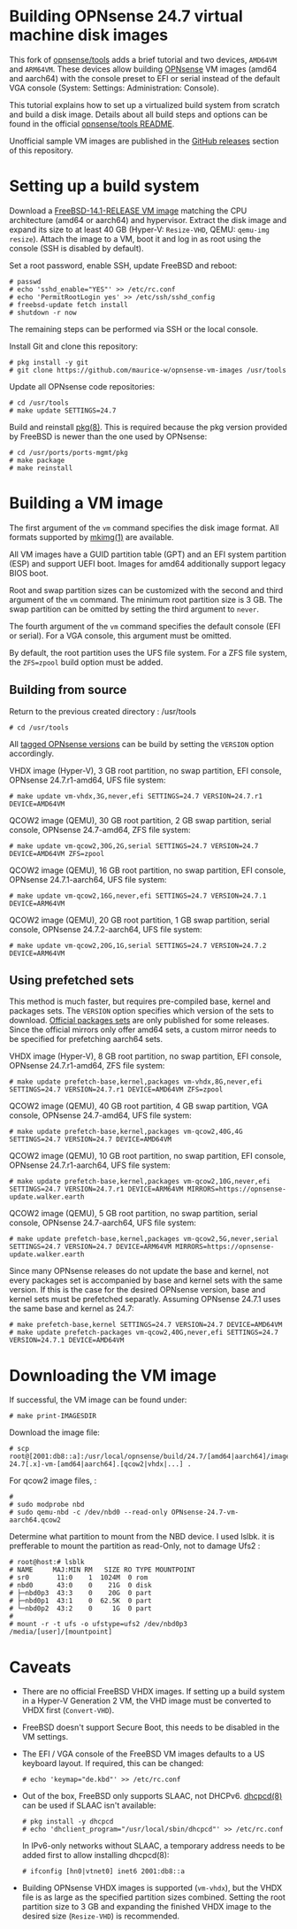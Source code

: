 Building OPNsense 24.7 virtual machine disk images
==================================================

This fork of [opnsense/tools](https://github.com/opnsense/tools) adds a brief tutorial and two devices, `AMD64VM` and `ARM64VM`.
These devices allow building [OPNsense](https://opnsense.org/) VM images (amd64 and aarch64) with the console preset to EFI or serial instead of the default VGA console (System: Settings: Administration: Console).

This tutorial explains how to set up a virtualized build system from scratch and build a disk image.
Details about all build steps and options can be found in the official [opnsense/tools README](https://github.com/opnsense/tools/blob/master/README.md).

Unofficial sample VM images are published in the [GitHub releases](https://github.com/maurice-w/opnsense-vm-images/releases) section of this repository.

Setting up a build system
=========================

Download a [FreeBSD-14.1-RELEASE VM image](https://download.freebsd.org/releases/VM-IMAGES/14.1-RELEASE/) matching the CPU architecture (amd64 or aarch64) and hypervisor.
Extract the disk image and expand its size to at least 40 GB (Hyper-V: `Resize-VHD`, QEMU: `qemu-img resize`).
Attach the image to a VM, boot it and log in as root using the console (SSH is disabled by default).

Set a root password, enable SSH, update FreeBSD and reboot:

    # passwd
    # echo 'sshd_enable="YES"' >> /etc/rc.conf
    # echo 'PermitRootLogin yes' >> /etc/ssh/sshd_config
    # freebsd-update fetch install
    # shutdown -r now

The remaining steps can be performed via SSH or the local console.

Install Git and clone this repository:

    # pkg install -y git
    # git clone https://github.com/maurice-w/opnsense-vm-images /usr/tools

Update all OPNsense code repositories:
    
    # cd /usr/tools
    # make update SETTINGS=24.7

Build and reinstall [pkg(8)](https://man.freebsd.org/cgi/man.cgi?query=pkg&sektion=8). This is required because the pkg version provided by FreeBSD is newer than the one used by OPNsense:

    # cd /usr/ports/ports-mgmt/pkg
    # make package
    # make reinstall

Building a VM image
===================

The first argument of the `vm` command specifies the disk image format. All formats supported by [mkimg(1)](https://man.freebsd.org/cgi/man.cgi?query=mkimg) are available.

All VM images have a GUID partition table (GPT) and an EFI system partition (ESP) and support UEFI boot. Images for amd64 additionally support legacy BIOS boot.

Root and swap partition sizes can be customized with the second and third argument of the `vm` command.
The minimum root partition size is 3 GB. The swap partition can be omitted by setting the third argument to `never`.

The fourth argument of the `vm` command specifies the default console (EFI or serial). For a VGA console, this argument must be omitted.

By default, the root partition uses the UFS file system. For a ZFS file system, the `ZFS=zpool` build option must be added.

Building from source
--------------------

Return to the previous created directory : /usr/tools

    # cd /usr/tools

All [tagged OPNsense versions](https://github.com/opnsense/core/tags) can be build by setting the `VERSION` option accordingly.

VHDX image (Hyper-V), 3 GB root partition, no swap partition, EFI console, OPNsense 24.7.r1-amd64, UFS file system:

    # make update vm-vhdx,3G,never,efi SETTINGS=24.7 VERSION=24.7.r1 DEVICE=AMD64VM

QCOW2 image (QEMU), 30 GB root partition, 2 GB swap partition, serial console, OPNsense 24.7-amd64, ZFS file system:

    # make update vm-qcow2,30G,2G,serial SETTINGS=24.7 VERSION=24.7 DEVICE=AMD64VM ZFS=zpool

QCOW2 image (QEMU), 16 GB root partition, no swap partition, EFI console, OPNsense 24.7.1-aarch64, UFS file system:

    # make update vm-qcow2,16G,never,efi SETTINGS=24.7 VERSION=24.7.1 DEVICE=ARM64VM

QCOW2 image (QEMU), 20 GB root partition, 1 GB swap partition, serial console, OPNsense 24.7.2-aarch64, UFS file system:

    # make update vm-qcow2,20G,1G,serial SETTINGS=24.7 VERSION=24.7.2 DEVICE=ARM64VM

Using prefetched sets
---------------------

This method is much faster, but requires pre-compiled base, kernel and packages sets. The `VERSION` option specifies which version of the sets to download.
[Official packages sets](https://pkg.opnsense.org/FreeBSD:14:amd64/24.7/sets/) are only published for some releases.
Since the official mirrors only offer amd64 sets, a custom mirror needs to be specified for prefetching aarch64 sets.

VHDX image (Hyper-V), 8 GB root partition, no swap partition, EFI console, OPNsense 24.7.r1-amd64, ZFS file system:

    # make update prefetch-base,kernel,packages vm-vhdx,8G,never,efi SETTINGS=24.7 VERSION=24.7.r1 DEVICE=AMD64VM ZFS=zpool

QCOW2 image (QEMU), 40 GB root partition, 4 GB swap partition, VGA console, OPNsense 24.7-amd64, UFS file system:

    # make update prefetch-base,kernel,packages vm-qcow2,40G,4G SETTINGS=24.7 VERSION=24.7 DEVICE=AMD64VM

QCOW2 image (QEMU), 10 GB root partition, no swap partition, EFI console, OPNsense 24.7.r1-aarch64, UFS file system:

    # make update prefetch-base,kernel,packages vm-qcow2,10G,never,efi SETTINGS=24.7 VERSION=24.7.r1 DEVICE=ARM64VM MIRRORS=https://opnsense-update.walker.earth

QCOW2 image (QEMU), 5 GB root partition, no swap partition, serial console, OPNsense 24.7-aarch64, UFS file system:

    # make update prefetch-base,kernel,packages vm-qcow2,5G,never,serial SETTINGS=24.7 VERSION=24.7 DEVICE=ARM64VM MIRRORS=https://opnsense-update.walker.earth

Since many OPNsense releases do not update the base and kernel, not every packages set is accompanied by base and kernel sets with the same version.
If this is the case for the desired OPNsense version, base and kernel sets must be prefetched separatly. Assuming OPNsense 24.7.1 uses the same base and kernel as 24.7:

    # make prefetch-base,kernel SETTINGS=24.7 VERSION=24.7 DEVICE=AMD64VM
    # make update prefetch-packages vm-qcow2,40G,never,efi SETTINGS=24.7 VERSION=24.7.1 DEVICE=AMD64VM

Downloading the VM image
========================

If successful, the VM image can be found under:

    # make print-IMAGESDIR

Download the image file:

    # scp root@[2001:db8::a]:/usr/local/opnsense/build/24.7/[amd64|aarch64]/images/OPNsense-24.7[.x]-vm-[amd64|aarch64].[qcow2|vhdx|...] .


For qcow2 image files, 
:

    # 
    # sudo modprobe nbd
    # sudo qemu-nbd -c /dev/nbd0 --read-only OPNsense-24.7-vm-aarch64.qcow2

Determine what partition to mount from the NBD device. I used lslbk. it is prefferable to mount the partition as read-Only, not to damage Ufs2
:

    # root@host:# lsblk 
    # NAME     MAJ:MIN RM   SIZE RO TYPE MOUNTPOINT
    # sr0       11:0    1  1024M  0 rom  
    # nbd0      43:0    0    21G  0 disk 
    # ├─nbd0p3  43:3    0    20G  0 part 
    # ├─nbd0p1  43:1    0  62.5K  0 part 
    # └─nbd0p2  43:2    0     1G  0 part
    # 
    # mount -r -t ufs -o ufstype=ufs2 /dev/nbd0p3 /media/[user]/[mountpoint]



Caveats
=======

- There are no official FreeBSD VHDX images. If setting up a build system in a Hyper-V Generation 2 VM, the VHD image must be converted to VHDX first (`Convert-VHD`).
- FreeBSD doesn't support Secure Boot, this needs to be disabled in the VM settings.
- The EFI / VGA console of the FreeBSD VM images defaults to a US keyboard layout. If required, this can be changed:

      # echo 'keymap="de.kbd"' >> /etc/rc.conf

- Out of the box, FreeBSD only supports SLAAC, not DHCPv6.
  [dhcpcd(8)](https://man.freebsd.org/cgi/man.cgi?query=dhcpcd) can be used if SLAAC isn't available:

      # pkg install -y dhcpcd
      # echo 'dhclient_program="/usr/local/sbin/dhcpcd"' >> /etc/rc.conf

  In IPv6-only networks without SLAAC, a temporary address needs to be added first to allow installing dhcpcd(8):

      # ifconfig [hn0|vtnet0] inet6 2001:db8::a

- Building OPNsense VHDX images is supported (`vm-vhdx`), but the VHDX file is as large as the specified partition sizes combined.
  Setting the root partition size to 3 GB and expanding the finished VHDX image to the desired size (`Resize-VHD`) is recommended.
